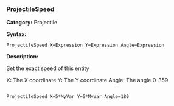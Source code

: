 ### ProjectileSpeed

**Category:**
Projectile

**Syntax:**

```scorpionengine
ProjectileSpeed X=Expression Y=Expression Angle=Expression
```

**Description:**

Set the exact speed of this entity

X: The X coordinate
Y: The Y coordinate
Angle: The angle 0-359

```scorpionengine

ProjectileSpeed X=5*MyVar Y=5*MyVar Angle=180

```
